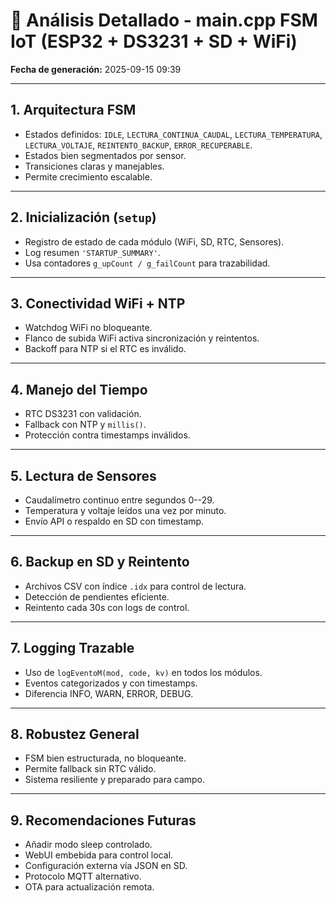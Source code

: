 # 📘 Análisis Detallado - main.cpp FSM IoT (ESP32 + DS3231 + SD + WiFi)

**Fecha de generación:** 2025-09-15 09:39

------------------------------------------------------------------------

## 1. Arquitectura FSM

-   Estados definidos: `IDLE`, `LECTURA_CONTINUA_CAUDAL`,
    `LECTURA_TEMPERATURA`, `LECTURA_VOLTAJE`, `REINTENTO_BACKUP`,
    `ERROR_RECUPERABLE`.
-   Estados bien segmentados por sensor.
-   Transiciones claras y manejables.
-   Permite crecimiento escalable.

------------------------------------------------------------------------

## 2. Inicialización (`setup`)

-   Registro de estado de cada módulo (WiFi, SD, RTC, Sensores).
-   Log resumen `'STARTUP_SUMMARY'`.
-   Usa contadores `g_upCount / g_failCount` para trazabilidad.

------------------------------------------------------------------------

## 3. Conectividad WiFi + NTP

-   Watchdog WiFi no bloqueante.
-   Flanco de subida WiFi activa sincronización y reintentos.
-   Backoff para NTP si el RTC es inválido.

------------------------------------------------------------------------

## 4. Manejo del Tiempo

-   RTC DS3231 con validación.
-   Fallback con NTP y `millis()`.
-   Protección contra timestamps inválidos.

------------------------------------------------------------------------

## 5. Lectura de Sensores

-   Caudalímetro continuo entre segundos 0--29.
-   Temperatura y voltaje leídos una vez por minuto.
-   Envío API o respaldo en SD con timestamp.

------------------------------------------------------------------------

## 6. Backup en SD y Reintento

-   Archivos CSV con índice `.idx` para control de lectura.
-   Detección de pendientes eficiente.
-   Reintento cada 30s con logs de control.

------------------------------------------------------------------------

## 7. Logging Trazable

-   Uso de `logEventoM(mod, code, kv)` en todos los módulos.
-   Eventos categorizados y con timestamps.
-   Diferencia INFO, WARN, ERROR, DEBUG.

------------------------------------------------------------------------

## 8. Robustez General

-   FSM bien estructurada, no bloqueante.
-   Permite fallback sin RTC válido.
-   Sistema resiliente y preparado para campo.

------------------------------------------------------------------------

## 9. Recomendaciones Futuras

-   Añadir modo sleep controlado.
-   WebUI embebida para control local.
-   Configuración externa vía JSON en SD.
-   Protocolo MQTT alternativo.
-   OTA para actualización remota.
